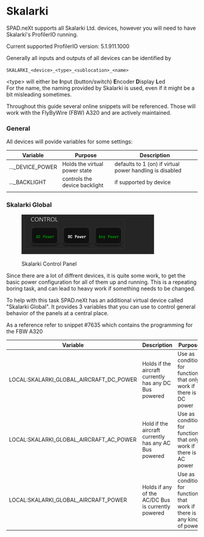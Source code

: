 # Skalarki

SPAD.neXt supports all Skalarki Ltd. devices, however you will need to have Skalarki's ProfilerIO running.

Current supported ProfilerIO version: 5.1.911.1000

Generally all inputs and outputs of all devices can be identified by

`SKALARKI_<device>_<type>_<sublocation>_<name>`

\<type> will either be **I**nput (button/switch) **E**ncoder **D**isplay **L**ed\
For the name, the naming provided by Skalarki is used, even if it might be a bit misleading sometimes.

Throughout this guide several online snippets will be referenced. Those will work with the FlyByWire (FBW) A320 and are actively maintained.

### General

All devices will povide variables for some settings:

| Variable           | Purpose                        | Description                                              |
| ------------------ | ------------------------------ | -------------------------------------------------------- |
| ...\_DEVICE\_POWER | Holds the virtual power state  | defaults to 1 (on) if virtual power handling is disabled |
| ...\_BACKLIGHT     | controls the device backlight  | if supported by device                                   |
|                    |                                |                                                          |



### Skalarki Global

<figure><img src="../.gitbook/assets/grafik (2).png" alt=""><figcaption><p>Skalarki Control Panel</p></figcaption></figure>

Since there are a lot of diffrent devices, it is quite some work, to get the basic power configuration for all of them up and running. This is a repeating boring task, and can lead to heavy work if something needs to be changed.

To help with this task SPAD.neXt has an additional virtual device called "Skalarki Global". It provides 3 variables that you can use to control general behavior of the panels at a central place.

As a reference refer to snippet #7635 which contains the programming for the FBW A320

| Variable                                    | Description                                            | Purpose                                                                |
| ------------------------------------------- | ------------------------------------------------------ | ---------------------------------------------------------------------- |
| LOCAL:SKALARKI\_GLOBAL\_AIRCRAFT\_DC\_POWER | Holds if the aircraft currently has any DC Bus powered | Use as condition for functions  that only work if there is DC power    |
| LOCAL:SKALARKI\_GLOBAL\_AIRCRAFT\_AC\_POWER | Hold if the aircraft currently has any AC Bus powered  | Use as condition for functions that only work if there is AC power     |
| LOCAL:SKALARKI\_GLOBAL\_AIRCRAFT\_POWER     | Holds if any of the AC/DC Bus is currently powered     | Use as condition for functions that work if there is any kind of power |

